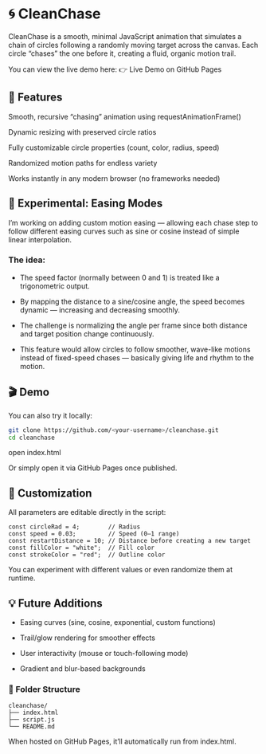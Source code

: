 # 🌀 CleanChase

CleanChase is a smooth, minimal JavaScript animation that simulates a chain of circles following a randomly moving target across the canvas.
Each circle “chases” the one before it, creating a fluid, organic motion trail.

You can view the live demo here:
👉 Live Demo on GitHub Pages

## 🧠 Features

Smooth, recursive “chasing” animation using requestAnimationFrame()

Dynamic resizing with preserved circle ratios

Fully customizable circle properties (count, color, radius, speed)

Randomized motion paths for endless variety

Works instantly in any modern browser (no frameworks needed)

## 🚧 Experimental: Easing Modes

I’m working on adding custom motion easing — allowing each chase step to follow different easing curves such as sine or cosine instead of simple linear interpolation.

### The idea:

- The speed factor (normally between 0 and 1) is treated like a trigonometric output.

- By mapping the distance to a sine/cosine angle, the speed becomes dynamic — increasing and decreasing smoothly.

- The challenge is normalizing the angle per frame since both distance and target position change continuously.

- This feature would allow circles to follow smoother, wave-like motions instead of fixed-speed chases — basically giving life and rhythm to the motion.

## 🎬 Demo

You can also try it locally:

```bash
git clone https://github.com/<your-username>/cleanchase.git
cd cleanchase
```

open index.html

Or simply open it via GitHub Pages once published.

## 🎨 Customization

All parameters are editable directly in the script:

```const circleCount = 10;     // Number of circles
const circleRad = 4;        // Radius
const speed = 0.03;         // Speed (0–1 range)
const restartDistance = 10; // Distance before creating a new target
const fillColor = "white";  // Fill color
const strokeColor = "red";  // Outline color
```

You can experiment with different values or even randomize them at runtime.

## 💡 Future Additions

- Easing curves (sine, cosine, exponential, custom functions)

- Trail/glow rendering for smoother effects

- User interactivity (mouse or touch-following mode)

- Gradient and blur-based backgrounds

### 🧱 Folder Structure

```
cleanchase/
├── index.html
├── script.js
└── README.md
```

When hosted on GitHub Pages, it’ll automatically run from index.html.
